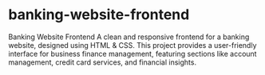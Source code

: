 # banking-website-frontend
Banking Website Frontend A clean and responsive frontend for a banking website, designed using HTML &amp; CSS. This project provides a user-friendly interface for business finance management, featuring sections like account management, credit card services, and financial insights.
